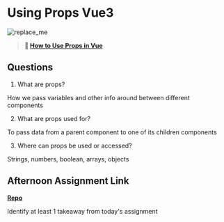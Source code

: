 # Using Props Vue3

![replace_me](https://codeworks.blob.core.windows.net/public/assets/img/illustrations/placeholder.svg)

> **📖 [How to Use Props in Vue](https://codeworksacademy.com/fs-student-guide/resources/wk6/02-Props)**

## Questions

1. What are props?

How we pass variables and other info around between different components

2. What are props used for?

To pass data from a parent component to one of its children components

3. Where can props be used or accessed?

Strings, numbers, boolean, arrays, objects

## Afternoon Assignment Link

**[Repo](https://github.com/zaneljensen/<ASSIGNMENT_REPO>)**

Identify at least 1 takeaway from today's assignment
